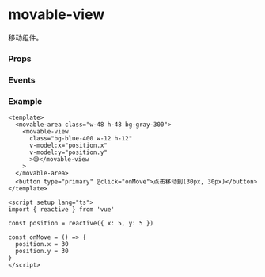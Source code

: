 <script setup>
const props = [
    {
        name: "direction", 
        type:`'all' | 'vertical' | 'horizontal' | 'none'`,
        default: "none",
        required: false, 
        desc:"movable-view的移动方向"
    },
    {
        name: "x", 
        type:"number | string",
        default: "",
        required: false, 
        desc:"定义 x 轴方向的偏移，如果 x 的值不在可移动范围内，会自动移动到可移动范围；改变 x 的值会触发动画；单位支持px"
    },
    {
        name: "y", 
        type:"number | string",
        default: "",
        required: false, 
        desc:"定义 y 轴方向的偏移，如果 y 的值不在可移动范围内，会自动移动到可移动范围；改变 y 的值会触发动画；单位支持px"
    },
    {
        name: "animation", 
        type:"boolean",
        default: "true",
        required: false, 
        desc:"是否使用动画"
    },
]

const events = [
    {
        name: "change", 
        desc:"拖动过程中触发的事件", 
        event:"{ x: number, y: number }"
    },
]
</script>

# movable-view

移动组件。

### Props

<Props :data="props" />

### Events

<Events :data="events" />

### Example

```vue
<template>
  <movable-area class="w-48 h-48 bg-gray-300">
    <movable-view
      class="bg-blue-400 w-12 h-12"
      v-model:x="position.x"
      v-model:y="position.y"
      >😅</movable-view
    >
  </movable-area>
  <button type="primary" @click="onMove">点击移动到(30px, 30px)</button>
</template>

<script setup lang="ts">
import { reactive } from 'vue'

const position = reactive({ x: 5, y: 5 })

const onMove = () => {
  position.x = 30
  position.y = 30
}
</script>
```
